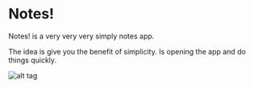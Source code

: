 Notes!
======



Notes! is a very very very simply notes app.

The idea is give you the benefit of simplicity.
Is opening the app and do things quickly.



![alt tag](https://lh5.ggpht.com/l8YxDBpc5PoJrI4YflCcClmdmp0YS56qhoowPBFaaFTVaIyTlm_Yk7EdH898JF8ii50)

